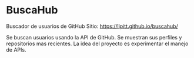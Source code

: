 # BuscaHub
Buscador de usuarios de GitHub
Sitio: https://lipitt.github.io/buscahub/

Se buscan usuarios usando la API de GitHub. Se muestran sus perfiles y repositorios mas recientes. La idea del proyecto es experimentar el manejo de APIs.

